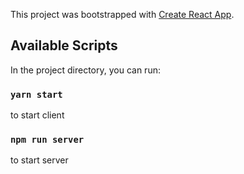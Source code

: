 This project was bootstrapped with [Create React App](https://github.com/facebook/create-react-app).

## Available Scripts

In the project directory, you can run:

### `yarn start`

to start client 

### `npm run server`

to start server 